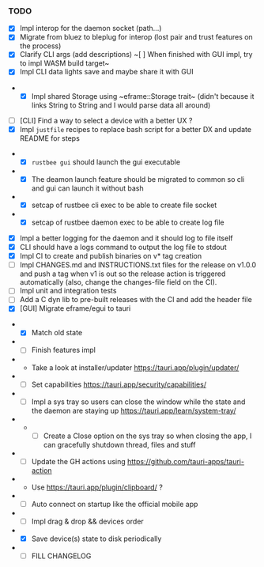### TODO

- [x] Impl interop for the daemon socket (path...)
- [x] Migrate from bluez to bleplug for interop (lost pair and trust features on the process)
- [x] Clarify CLI args (add descriptions)
~[ ] When finished with GUI impl, try to impl WASM build target~
- [x] Impl CLI data lights save and maybe share it with GUI
- - [x] Impl shared Storage using ~eframe::Storage trait~ (didn't because it links String to String and I would parse data all around)
- [ ] [CLI] Find a way to select a device with a better UX ?
- [x] Impl `justfile` recipes to replace bash script for a better DX and update README for steps
- - [x] `rustbee gui` should launch the gui executable
- - [x] The deamon launch feature should be migrated to common so cli and gui can launch it without bash
- - [x] setcap of rustbee cli exec to be able to create file socket
- - [x] setcap of rustbee daemon exec to be able to create log file
- [x] Impl a better logging for the daemon and it should log to file itself
- [x] CLI should have a logs command to output the log file to stdout
- [x] Impl CI to create and publish binaries on v* tag creation
- [ ] Impl CHANGES.md and INSTRUCTIONS.txt files for the release on v1.0.0 and push a tag when v1 is out so the release action is triggered automatically (also, change the changes-file field on the CI).
- [ ] Impl unit and integration tests
- [ ] Add a C dyn lib to pre-built releases with the CI and add the header file
- [x] [GUI] Migrate eframe/egui to tauri
- - [x] Match old state
- - [ ] Finish features impl
- - Take a look at installer/updater https://tauri.app/plugin/updater/
- - [ ] Set capabilities https://tauri.app/security/capabilities/
- - [ ] Impl a sys tray so users can close the window while the state and the daemon are staying up https://tauri.app/learn/system-tray/
- - - [ ] Create a Close option on the sys tray so when closing the app, I can gracefully shutdown thread, files and stuff
- - [ ] Update the GH actions using https://github.com/tauri-apps/tauri-action
- - Use https://tauri.app/plugin/clipboard/ ?
- - [ ] Auto connect on startup like the official mobile app
- - [ ] Impl drag & drop && devices order
- - [x] Save device(s) state to disk periodically
- - [ ] FILL CHANGELOG
